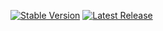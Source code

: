 [![Stable Version](https://img.shields.io/github/v/tag/GastonFenske/article-ms-azure)](https://img.shields.io/github/v/tag/anothrNick/github-tag-action)
[![Latest Release](https://img.shields.io/github/v/release/GastonFenske/article-ms-azure?color=%233D9970)](https://img.shields.io/github/v/release/GastonFenske/article-ms-azure?color=%233D9970)
